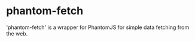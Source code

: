 phantom-fetch
=============

'phantom-fetch' is a wrapper for PhantomJS for simple data fetching from the web.
